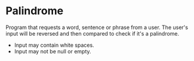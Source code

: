 # Palindrome

Program that requests a word, sentence or phrase from a user. The user's input will be reversed and then compared to check if it's a palindrome.

- Input may contain white spaces.
- Input may not be null or empty.